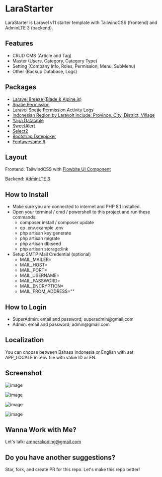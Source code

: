 <h1>LaraStarter</h1>
LaraStarter is Laravel v11 starter template with TailwindCSS (frontend) and AdminLTE 3 (backend). 

<h2>Features</h2>
<ul>
  <li>CRUD CMS (Article and Tag)</li>
  <li>Master (Users, Category, Category Type)</li>
  <li>Setting (Company Info, Roles, Permission, Menu, SubMenu)</li>
  <li>Other (Backup Database, Logs)</li>
</ul>

<h2>Packages</h2>
<ul>
    <li><a href="https://laravel.com/docs/11.x/starter-kits#laravel-breeze">Laravel Breeze (Blade & Alpine.js)</a></li>
    <li><a href="https://spatie.be/docs/laravel-permission/v6/introduction">Spatie Permission</a></li>
    <li><a href="https://spatie.be/docs/laravel-activitylog/v4/introduction">Laravel Spatie Permission Activity Logs</a></li>
    <li><a href="https://github.com/laravolt/indonesia">Indonesian Region by Laravolt include: Province, City, District, Village</a></li>
    <li><a href="https://yajrabox.com/docs/laravel-datatables">Yajra Datatable</a></li>
    <li><a href="https://realrashid.github.io/sweet-alert/">SweetAlert</a></li>
    <li><a href="https://select2.org/">Select2</a></li>
    <li><a href="https://bootstrap-datepicker.readthedocs.io/en/latest/">Bootstrap Datepicker</a></li>
    <li><a href="https://fontawesome.com/">Fontawesome 6</a></li>
</ul>

<h2>Layout</h2>
Frontend: TailwindCSS with <a href="https://flowbite.com/">Flowbite UI Component</a>

Backend: <a href="https://adminlte.io/themes/v3">AdminLTE 3</a>

<h2>How to Install</h2>
<ul>
    <li>Make sure you are connected to internet and PHP 8.1 installed.</li>
    <li>Open your terminal / cmd / powershell to this project and run these commands:
        <ul>
            <li>composer install / composer update</li>
            <li>cp .env.example .env</li>
            <li>php artisan key:generate</li>
            <li>php artisan migrate</li>
            <li>php artisan db:seed</li>
            <li>php artisan storage:link</li>
        </ul>
    </li>
    <li>Setup SMTP Mail Credential (optional)
        <ul>
            <li>MAIL_MAILER=</li>
            <li>MAIL_HOST=</li>
            <li>MAIL_PORT=</li>
            <li>MAIL_USERNAME=</li>
            <li>MAIL_PASSWORD=</li>
            <li>MAIL_ENCRYPTION=</li>
            <li>MAIL_FROM_ADDRESS=""</li>
        </ul>
    </li>
</ul>

<h2>How to Login</h2>
<ul>
    <li>SuperAdmin: email and password; superadmin@gmail.com</li>
    <li>Admin: email and password; admin@gmail.com</li>
</ul>

<h2>Localization</h2>
You can choose between Bahasa Indonesia or English with set APP_LOCALE in .env file with value ID or EN.

<h2>Screenshot</h2>

![image](https://github.com/user-attachments/assets/76fe0e78-ce99-45b4-b39f-a8542c625124)

![image](https://github.com/user-attachments/assets/e2a0fd76-e7da-4e15-ae12-59a7c282eb52)

![image](https://github.com/user-attachments/assets/0d527f07-f0fe-4ee2-82fc-fccbfa29b80d)

![image](https://github.com/user-attachments/assets/37a5b13c-4d6c-4672-8ed0-05eb5ab5a653)

<h2>Wanna Work with Me?</h2>
Let's talk: <a href="mailto: amperakoding@gmail.com">amperakoding@gmail.com</a>

<h2>Do you have another suggestions?</h2>
Star, fork, and create PR for this repo. Let's make this repo better!
